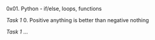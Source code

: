 0x01. Python - if/else, loops, functions

_Task 1_
0. Positive anything is better than negative nothing

_Task 1_
...
